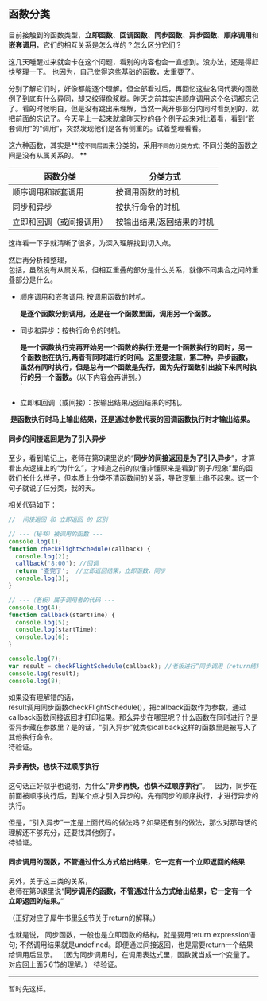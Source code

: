 ## 函数分类

目前接触到的函数类型，**立即函数**、**回调函数**、**同步函数**、**异步函数**、**顺序调用**和**嵌套调用**，它们的相互关系是怎么样的？怎么区分它们？  
 
这几天睡醒过来就会卡在这个问题，看别的内容也会一直想到。没办法，还是得赶快整理一下。  也因为，自己觉得这些基础的函数，太重要了。
  
分别了解它们时，好像都能逐个理解。但全部看过后，再回忆这些名词代表的函数例子到底有什么异同，却又绞得像浆糊。昨天之前其实连顺序调用这个名词都忘记了。看的时候明白，但是没有跳出来理解，当然一离开那部分内同时看到别的，就把前面的忘记了。今天早上一起来就拿昨天抄的各个例子起来对比着看，看到“嵌套调用”的“调用”，突然发现他们是各有侧重的。试着整理看看。
  
这六种函数，其实是**按`不同层面`来分类的，采用`不同的分类方式`; 不同分类的函数之间是没有从属关系的。 ** 

函数分类 | 分类方式
-------- |  ----------
顺序调用和嵌套调用 | 按调用函数的时机
同步和异步 | 按执行命令的时机
立即和回调（或间接调用）| 按输出结果/返回结果的时机  


这样看一下子就清晰了很多，为深入理解找到切入点。

然后再分析和整理，  
包括，虽然没有从属关系，但相互重叠的部分是什么关系，就像不同集合之间的重叠部分是什么。

- 顺序调用和嵌套调用: 按调用函数的时机。    
  
  **是逐个函数分别调用，还是在一个函数里面，调用另一个函数。**
  
  
- 同步和异步：按执行命令的时机。   

  **是一个函数执行完再开始另一个函数的执行;还是一个函数执行的同时，另一个函数也在执行,两者有同时进行的时间。这里要注意，第二种，异步函数，虽然有同时执行，但是总有一个函数是先行，因为先行函数引出接下来同时执行的另一个函数。**（以下内容会再讲到。）  
`   
- 立即和回调（或间接）：按输出结果/返回结果的时机。  
     
  **是函数执行时马上输出结果，还是通过参数代表的回调函数执行时才输出结果。**

#### 同步的间接返回是为了引入异步
至少，看到笔记上，老师在第9课里说的“**同步的间接返回是为了引入异步**”，才算看出点逻辑上的“为什么”，才知道之前的似懂非懂原来是看到“例子/现象”里的函数们长什么样子，但本质上分类不清函数间的关系，导致逻辑上串不起来。这一个句子就说了仨分类，我的天。    
  
相关代码如下：
```javascript
//  间接返回 和 立即返回 的 区别

// ---（秘书）被调用的函数 ---
console.log(1);
function checkFlightSchedule(callback) {
  console.log(2);
  callback('8:00'); //回调
  return '查完了';  //立即返回结果，立即函数，同步
  console.log(3);
}

// ---（老板）属于调用者的代码 ---
console.log(4);
function callback(startTime) {
  console.log(5);
  console.log(startTime);
  console.log(6);
}

console.log(7);
var result = checkFlightSchedule(callback); //老板进行“同步调用（return结果）”：你查到后通过callback/回调输出，把结果给我。
console.log(result);
console.log(8);  

```
  
如果没有理解错的话，  
result调用同步函数checkFlightSchedule()，把callback函数作为参数，通过callback函数间接返回才打印结果。那么异步在哪里呢？什么函数在同时进行？是否异步藏在参数里？是的话，“引入异步”就类似callback这样的函数里是被写入了其他执行命令。  
待验证。

#### 异步再快，也快不过顺序执行
这句话正好似乎也说明，为什么“**异步再快，也快不过顺序执行**”。  
因为，同步在前面被顺序执行后，到某个点才引入异步的。先有同步的顺序执行，才进行异步的执行。  

但是，“引入异步”一定是上面代码的做法吗？如果还有别的做法，那么对那句话的理解还不够充分，还要找其他例子。  
待验证。  
  
#### 同步调用的函数，不管通过什么方式给出结果，它一定有一个立即返回的结果
另外，关于这三类的关系，  
老师在第9课里说“**同步调用的函数，不管通过什么方式给出结果，它一定有一个立即返回的结果。**”   
  
（正好对应了犀牛书里[5.6](https://github.com/ifoundu/Notes-on-JS-Book/blob/master/5.6-%E8%B7%B3%E8%BD%AC.md)节关于return的解释。）

也就是说， 
同步函数，一般也是立即函数的结构，就是要用return expression语句; 不然调用结果就是undefined。即便通过间接返回，也是需要return一个结果给调用后显示。
（因为同步调用时，在调用表达式里，函数就当成一个变量了。对应回上面5.6节的理解。）
待验证。

------

暂时先这样。


